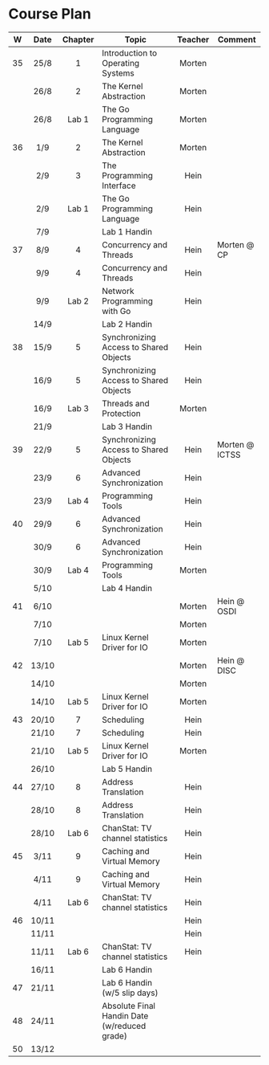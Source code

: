 Course Plan
===========

| W    |  Date | Chapter | Topic                                        | Teacher | Comment        |
|:----:|:-----:|:-------:|----------------------------------------------|:-------:|----------------|
|  35  |  25/8 |    1    | Introduction to Operating Systems            |  Morten |                |
|      |  26/8 |    2    | The Kernel Abstraction                       |  Morten |                |
|      |  26/8 |  Lab 1  | The Go Programming Language                  |  Morten |                |
|  36  |  1/9  |    2    | The Kernel Abstraction                       |  Morten |                |
|      |  2/9  |    3    | The Programming Interface                    |   Hein  |                |
|      |  2/9  |  Lab 1  | The Go Programming Language                  |   Hein  |                |
|      |  7/9  |         |                 Lab 1 Handin                 |         |                |
|  37  |  8/9  |    4    | Concurrency and Threads                      |   Hein  | Morten @ CP    |
|      |  9/9  |    4    | Concurrency and Threads                      |   Hein  |                |
|      |  9/9  |  Lab 2  | Network Programming with Go                  |   Hein  |                |
|      |  14/9 |         |                 Lab 2 Handin                 |         |                |
|  38  |  15/9 |    5    | Synchronizing Access to Shared Objects       |   Hein  |                |
|      |  16/9 |    5    | Synchronizing Access to Shared Objects       |   Hein  |                |
|      |  16/9 |  Lab 3  | Threads and Protection                       |  Morten |                |
|      |  21/9 |         | Lab 3 Handin                                 |         |                |
|  39  |  22/9 |    5    | Synchronizing Access to Shared Objects       |   Hein  | Morten @ ICTSS |
|      |  23/9 |    6    | Advanced Synchronization                     |   Hein  |                |
|      |  23/9 |  Lab 4  | Programming Tools                            |   Hein  |                |
|  40  |  29/9 |    6    | Advanced Synchronization                     |   Hein  |                |
|      |  30/9 |    6    | Advanced Synchronization                     |   Hein  |                |
|      |  30/9 |  Lab 4  | Programming Tools                            |  Morten |                |
|      |  5/10 |         | Lab 4 Handin                                 |         |                |
|  41  |  6/10 |         |                                              |  Morten | Hein @ OSDI    |
|      |  7/10 |         |                                              |  Morten |                |
|      |  7/10 |  Lab 5  | Linux Kernel Driver for IO                   |  Morten |                |
|  42  | 13/10 |         |                                              |  Morten | Hein @ DISC    |
|      | 14/10 |         |                                              |  Morten |                |
|      | 14/10 |  Lab 5  | Linux Kernel Driver for IO                   |  Morten |                |
|  43  | 20/10 |    7    | Scheduling                                   |   Hein  |                |
|      | 21/10 |    7    | Scheduling                                   |   Hein  |                |
|      | 21/10 |  Lab 5  | Linux Kernel Driver for IO                   |  Morten |                |
|      | 26/10 |         |                 Lab 5 Handin                 |         |                |
|  44  | 27/10 |    8    | Address Translation                          |   Hein  |                |
|      | 28/10 |    8    | Address Translation                          |   Hein  |                |
|      | 28/10 |  Lab 6  | ChanStat: TV channel statistics              |   Hein  |                |
|  45  |  3/11 |    9    | Caching and Virtual Memory                   |   Hein  |                |
|      |  4/11 |    9    | Caching and Virtual Memory                   |   Hein  |                |
|      |  4/11 |  Lab 6  | ChanStat: TV channel statistics              |   Hein  |                |
|  46  | 10/11 |         |                                              |   Hein  |                |
|      | 11/11 |         |                                              |   Hein  |                |
|      | 11/11 |  Lab 6  | ChanStat: TV channel statistics              |   Hein  |                |
|      | 16/11 |         | Lab 6 Handin                                 |         |                |
|  47  | 21/11 |         | Lab 6 Handin (w/5 slip days)                 |         |                |
|  48  | 24/11 |         | Absolute Final Handin Date (w/reduced grade) |         |                |
|  50  | 13/12 |         |                                              |         |                |